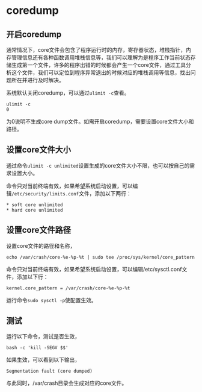 # coredump

## 开启coredump

通常情况下，core文件会包含了程序运行时的内存，寄存器状态，堆栈指针，内存管理信息还有各种函数调用堆栈信息等，我们可以理解为是程序工作当前状态存储生成第一个文件，许多的程序出错的时候都会产生一个core文件，通过工具分析这个文件，我们可以定位到程序异常退出的时候对应的堆栈调用等信息，找出问题所在并进行及时解决。

系统默认关闭coredump，可以通过`ulimit -c`查看。
```
ulimit -c
0
```
为0说明不生成core dump文件。如需开启coredump，需要设置core文件大小和路径。

## 设置core文件大小

通过命令`ulimit -c unlimited`​设置生成的core文件大小不限，也可以按自己的需求设置大小。

命令只对当前终端有效，如果希望系统启动设置，可以编辑`/etc/security/limits.conf`文件，添加以下两行：
```
* soft core unlimited
* hard core unlimited
```

## 设置core文件路径

设置core文件的路径和名称，
```
echo /var/crash/core-%e-%p-%t | sudo tee /proc/sys/kernel/core_pattern
```
命令只对当前终端有效，如果希望系统启动设置，可以编辑/etc/sysctl.conf文件，添加以下行：
```
kernel.core_pattern = /var/crash/core-%e-%p-%t
```
运行命令`sudo sysctl -p`使配置生效。

## 测试

运行以下命令，测试是否生效，
```
bash -c 'kill -SEGV $$'
```
如果生效，可以看到以下输出，
```
Segmentation fault (core dumped)
```
与此同时，/var/crash目录会生成对应的core文件。
